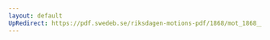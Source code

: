 ```yaml
---
layout: default
UpRedirect: https://pdf.swedeb.se/riksdagen-motions-pdf/1868/mot_1868__ak__00187/mot_1868__ak__00187_001.pdf
---
```

